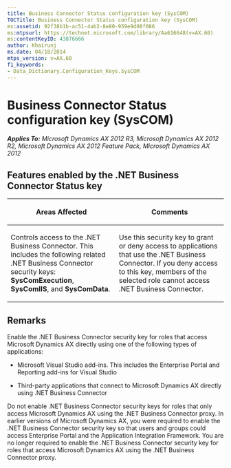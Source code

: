 ```yaml
---
title: Business Connector Status configuration key (SysCOM)
TOCTitle: Business Connector Status configuration key (SysCOM)
ms:assetid: 92f38b1b-ac51-4ab2-8e80-959e9d08f086
ms:mtpsurl: https://technet.microsoft.com/library/Aa616648(v=AX.60)
ms:contentKeyID: 43876666
author: Khairunj
ms.date: 04/18/2014
mtps_version: v=AX.60
f1_keywords:
- Data_Dictionary.Configuration_Keys.SysCOM
---
```


# Business Connector Status configuration key (SysCOM) 


_**Applies To:** Microsoft Dynamics AX 2012 R3, Microsoft Dynamics AX 2012 R2, Microsoft Dynamics AX 2012 Feature Pack, Microsoft Dynamics AX 2012_

## Features enabled by the .NET Business Connector Status key

<table>
<colgroup>
<col style="width: 50%" />
<col style="width: 50%" />
</colgroup>
<thead>
<tr class="header">
<th><p>Areas Affected</p></th>
<th><p>Comments</p></th>
</tr>
</thead>
<tbody>
<tr class="odd">
<td><p>Controls access to the .NET Business Connector. This includes the following related .NET Business Connector security keys: <strong>SysComExecution</strong>, <strong>SysComIIS</strong>, and <strong>SysComData</strong>.</p></td>
<td><p>Use this security key to grant or deny access to applications that use the .NET Business Connector. If you deny access to this key, members of the selected role cannot access .NET Business Connector.</p></td>
</tr>
</tbody>
</table>


## Remarks

Enable the .NET Business Connector security key for roles that access Microsoft Dynamics AX directly using one of the following types of applications:

  - Microsoft Visual Studio add-ins. This includes the Enterprise Portal and Reporting add-ins for Visual Studio

  - Third-party applications that connect to Microsoft Dynamics AX directly using .NET Business Connector

Do not enable .NET Business Connector security keys for roles that only access Microsoft Dynamics AX using the .NET Business Connector proxy. In earlier versions of Microsoft Dynamics AX, you were required to enable the .NET Business Connector security key so that users and groups could access Enterprise Portal and the Application Integration Framework. You are no longer required to enable the .NET Business Connector security key for roles that access Microsoft Dynamics AX using the .NET Business Connector proxy.

  


